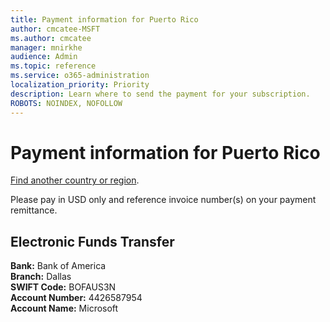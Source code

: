 ```yaml
---
title: Payment information for Puerto Rico
author: cmcatee-MSFT
ms.author: cmcatee
manager: mnirkhe
audience: Admin
ms.topic: reference
ms.service: o365-administration
localization_priority: Priority
description: Learn where to send the payment for your subscription.
ROBOTS: NOINDEX, NOFOLLOW
---                                
```


# Payment information for Puerto Rico

[Find another country or region](../pay-for-your-subscription.md).

Please pay in USD only and reference invoice number(s) on your payment remittance.

## Electronic Funds Transfer

**Bank:** Bank of America  
**Branch:** Dallas  
**SWIFT Code:** BOFAUS3N  
**Account Number:** 4426587954  
**Account Name:** Microsoft  